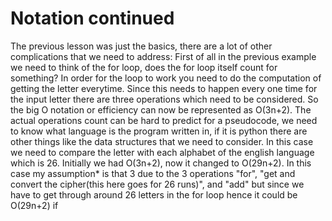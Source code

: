 # Notation continued

The previous lesson was just the basics, there are a lot of other complications that we need to address: First of all in 
the previous example we need to think of the for loop, does the for loop itself count for something? In order for the 
loop to work you need to do the computation of getting the letter everytime. Since this needs to happen every one time
for the input letter there are three operations which need to be considered. So the big O notation or efficiency can now 
be represented as O(3n+2). The actual operations count can be hard to predict for a pseudocode, we need to know what 
language is the program written in, if it is python there are other things like the data structures that we need to 
consider. In this case we need to compare the letter with each alphabet of the english language which is 26. Initially 
we had O(3n+2), now it changed to O(29n+2). In this case my assumption* is that 3 due to the 3 operations "for", "get and
convert the cipher(this here goes for 26 runs)", and "add" but since we have to get through around 26 letters in the for
loop hence it could be O(29n+2) if 